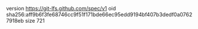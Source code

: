 version https://git-lfs.github.com/spec/v1
oid sha256:aff9b6f3fe68746cc9f51f171bde66ec95edd9194bf407b3dedf0a07627918eb
size 721
